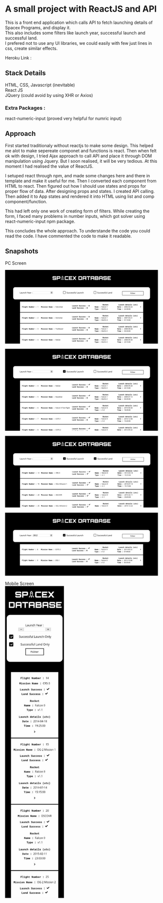 # A small project with ReactJS and API

This is a front end application which calls API to fetch launching details of Spacex Programs, and display it. <br>
This also includes some filters like launch year, successful launch and successful land. <br>
I prefered not to use any UI libraries, we could easily with few just lines in css, create similar effects. <br>

Heroku Link : 
<br>

## Stack Details
HTML, CSS, Javascript (inevitable) <br>
React JS <br>
JQuery (could avoid by using XHR or Axios) <br>

### Extra Packages :
react-numeric-input (proved very helpful for numric input)
<br>

## Approach
First started traditionaly without reactjs to make some design. This helped me alot to make sepereate componet and functions is react.
Then when felt ok with design, I tried Ajax approach to call API and place it through DOM manipulation using Jquery. But I soon realised, it will be very tedious. At this moment I had realised the value of ReactJS.<br>

I setuped react through npm, and made some changes here and there in template and make it useful for me. Then I converted each component from HTML to react. Then figured out how I should use states and props for proper flow of data. After designing props and states. I created API calling. Then added it to App states and rendered it into HTML using list and comp component/function.<br>

This had left only one work of creating form of filters. While creating the form, I faced many problems in number inputs, which got solver using react-numeric-input npm package.<br>

This concludes the whole approach. To understande the code you could read the code. I have commented the code to make it readable.<br>

## Snapshots

PC Screen
<br>

![img1](snapshots/img1.PNG) 
<br>

![img2](snapshots/img2.PNG)
<br>

![img3](snapshots/img3.PNG)
<br>

![img4](snapshots/img4.PNG)
<br>

Mobile Screen
<br>
![img5](snapshots/img5.JPEG)